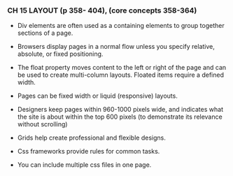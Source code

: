 ### CH 15 LAYOUT (p 358- 404), (core concepts 358-364)

* Div elements are often used as a containing elements to group together sections of a page.

* Browsers display pages in a normal flow unless you specify relative, absolute, or fixed positioning.

* The float property moves content to the left or right of the page and can be used to create multi-column layouts. Floated items require a defined width.

* Pages can be fixed width or liquid (responsive) layouts.

* Designers keep pages within 960-1000 pixels wide, and indicates what the site is about within the top 600 pixels (to demonstrate its relevance without scrolling)

* Grids help create professional and flexible designs.

* Css frameworks provide rules for common tasks.

* You can include multiple css files in one page.